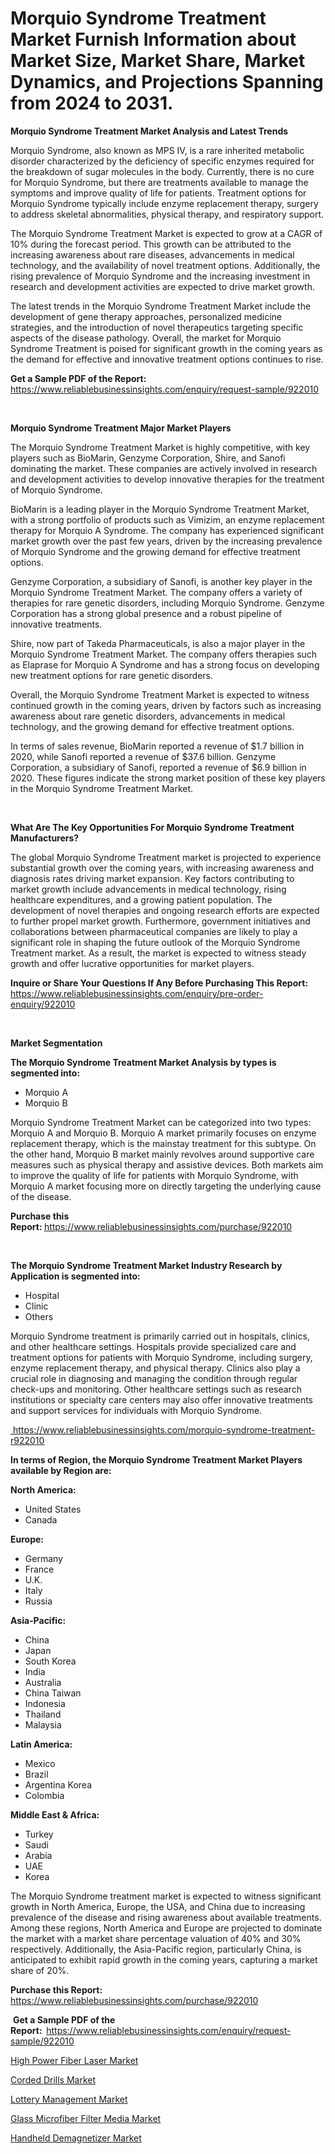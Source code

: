 <p><h1>Morquio Syndrome Treatment Market Furnish Information about Market Size, Market Share, Market Dynamics, and Projections Spanning from 2024 to 2031.</h1></p><p><strong>Morquio Syndrome Treatment Market Analysis and Latest Trends</strong></p>
<p><p>Morquio Syndrome, also known as MPS IV, is a rare inherited metabolic disorder characterized by the deficiency of specific enzymes required for the breakdown of sugar molecules in the body. Currently, there is no cure for Morquio Syndrome, but there are treatments available to manage the symptoms and improve quality of life for patients. Treatment options for Morquio Syndrome typically include enzyme replacement therapy, surgery to address skeletal abnormalities, physical therapy, and respiratory support.</p><p>The Morquio Syndrome Treatment Market is expected to grow at a CAGR of 10% during the forecast period. This growth can be attributed to the increasing awareness about rare diseases, advancements in medical technology, and the availability of novel treatment options. Additionally, the rising prevalence of Morquio Syndrome and the increasing investment in research and development activities are expected to drive market growth.</p><p>The latest trends in the Morquio Syndrome Treatment Market include the development of gene therapy approaches, personalized medicine strategies, and the introduction of novel therapeutics targeting specific aspects of the disease pathology. Overall, the market for Morquio Syndrome Treatment is poised for significant growth in the coming years as the demand for effective and innovative treatment options continues to rise.</p></p>
<p><strong>Get a Sample PDF of the Report:&nbsp;</strong> <a href="https://www.reliablebusinessinsights.com/enquiry/request-sample/922010">https://www.reliablebusinessinsights.com/enquiry/request-sample/922010</a></p>
<p>&nbsp;</p>
<p><strong>Morquio Syndrome Treatment Major Market Players</strong></p>
<p><p>The Morquio Syndrome Treatment Market is highly competitive, with key players such as BioMarin, Genzyme Corporation, Shire, and Sanofi dominating the market. These companies are actively involved in research and development activities to develop innovative therapies for the treatment of Morquio Syndrome.</p><p>BioMarin is a leading player in the Morquio Syndrome Treatment Market, with a strong portfolio of products such as Vimizim, an enzyme replacement therapy for Morquio A Syndrome. The company has experienced significant market growth over the past few years, driven by the increasing prevalence of Morquio Syndrome and the growing demand for effective treatment options.</p><p>Genzyme Corporation, a subsidiary of Sanofi, is another key player in the Morquio Syndrome Treatment Market. The company offers a variety of therapies for rare genetic disorders, including Morquio Syndrome. Genzyme Corporation has a strong global presence and a robust pipeline of innovative treatments.</p><p>Shire, now part of Takeda Pharmaceuticals, is also a major player in the Morquio Syndrome Treatment Market. The company offers therapies such as Elaprase for Morquio A Syndrome and has a strong focus on developing new treatment options for rare genetic disorders.</p><p>Overall, the Morquio Syndrome Treatment Market is expected to witness continued growth in the coming years, driven by factors such as increasing awareness about rare genetic disorders, advancements in medical technology, and the growing demand for effective treatment options.</p><p>In terms of sales revenue, BioMarin reported a revenue of $1.7 billion in 2020, while Sanofi reported a revenue of $37.6 billion. Genzyme Corporation, a subsidiary of Sanofi, reported a revenue of $6.9 billion in 2020. These figures indicate the strong market position of these key players in the Morquio Syndrome Treatment Market.</p></p>
<p>&nbsp;</p>
<p><strong>What Are The Key Opportunities For Morquio Syndrome Treatment Manufacturers?</strong></p>
<p><p>The global Morquio Syndrome Treatment market is projected to experience substantial growth over the coming years, with increasing awareness and diagnosis rates driving market expansion. Key factors contributing to market growth include advancements in medical technology, rising healthcare expenditures, and a growing patient population. The development of novel therapies and ongoing research efforts are expected to further propel market growth. Furthermore, government initiatives and collaborations between pharmaceutical companies are likely to play a significant role in shaping the future outlook of the Morquio Syndrome Treatment market. As a result, the market is expected to witness steady growth and offer lucrative opportunities for market players.</p></p>
<p><strong>Inquire or Share Your Questions If Any Before Purchasing This Report:</strong> <a href="https://www.reliablebusinessinsights.com/enquiry/pre-order-enquiry/922010">https://www.reliablebusinessinsights.com/enquiry/pre-order-enquiry/922010</a></p>
<p>&nbsp;</p>
<p><strong>Market Segmentation</strong></p>
<p><strong>The Morquio Syndrome Treatment Market Analysis by types is segmented into:</strong></p>
<p><ul><li>Morquio A</li><li>Morquio B</li></ul></p>
<p><p>Morquio Syndrome Treatment Market can be categorized into two types: Morquio A and Morquio B. Morquio A market primarily focuses on enzyme replacement therapy, which is the mainstay treatment for this subtype. On the other hand, Morquio B market mainly revolves around supportive care measures such as physical therapy and assistive devices. Both markets aim to improve the quality of life for patients with Morquio Syndrome, with Morquio A market focusing more on directly targeting the underlying cause of the disease.</p></p>
<p><strong>Purchase this Report:&nbsp;</strong><a href="https://www.reliablebusinessinsights.com/purchase/922010">https://www.reliablebusinessinsights.com/purchase/922010</a></p>
<p>&nbsp;</p>
<p><strong>The Morquio Syndrome Treatment Market Industry Research by Application is segmented into:</strong></p>
<p><ul><li>Hospital</li><li>Clinic</li><li>Others</li></ul></p>
<p><p>Morquio Syndrome treatment is primarily carried out in hospitals, clinics, and other healthcare settings. Hospitals provide specialized care and treatment options for patients with Morquio Syndrome, including surgery, enzyme replacement therapy, and physical therapy. Clinics also play a crucial role in diagnosing and managing the condition through regular check-ups and monitoring. Other healthcare settings such as research institutions or specialty care centers may also offer innovative treatments and support services for individuals with Morquio Syndrome.</p></p>
<p><a href="https://www.reliablebusinessinsights.com/morquio-syndrome-treatment-r922010">&nbsp;https://www.reliablebusinessinsights.com/morquio-syndrome-treatment-r922010</a></p>
<p><strong>In terms of Region, the Morquio Syndrome Treatment Market Players available by Region are:</strong></p>
<p>
    <p> <strong> North America: </strong>
        <ul>
            <li>United States</li>
            <li>Canada</li>
        </ul>
        </p> 
    <p> <strong> Europe: </strong>
        <ul>
            <li>Germany</li>
            <li>France</li>
            <li>U.K.</li>
            <li>Italy</li>
            <li>Russia</li>
        </ul>
        </p> 
    <p> <strong> Asia-Pacific: </strong>
        <ul>
            <li>China</li>
            <li>Japan</li>
            <li>South Korea</li>
            <li>India</li>
            <li>Australia</li>
            <li>China Taiwan</li>
            <li>Indonesia</li>
            <li>Thailand</li>
            <li>Malaysia</li>
        </ul>
        </p> 
    <p> <strong> Latin America: </strong>
        <ul>
            <li>Mexico</li>
            <li>Brazil</li>
            <li>Argentina Korea</li>
            <li>Colombia</li>
        </ul>
        </p> 
    <p> <strong> Middle East & Africa: </strong>
        <ul>
            <li>Turkey</li>
            <li>Saudi</li>
            <li>Arabia</li>
            <li>UAE</li>
            <li>Korea</li>
        </ul>
    </p>
    </p>
<p><p>The Morquio Syndrome treatment market is expected to witness significant growth in North America, Europe, the USA, and China due to increasing prevalence of the disease and rising awareness about available treatments. Among these regions, North America and Europe are projected to dominate the market with a market share percentage valuation of 40% and 30% respectively. Additionally, the Asia-Pacific region, particularly China, is anticipated to exhibit rapid growth in the coming years, capturing a market share of 20%.</p></p>
<p><strong>Purchase this Report: </strong><a href="https://www.reliablebusinessinsights.com/purchase/922010">https://www.reliablebusinessinsights.com/purchase/922010</a></p>
<p>&nbsp;<strong>Get a Sample PDF of the Report:&nbsp;&nbsp;</strong><a href="https://www.reliablebusinessinsights.com/enquiry/request-sample/922010">https://www.reliablebusinessinsights.com/enquiry/request-sample/922010</a></p>
<p><strong></strong></p>
<p><p><a href="https://github.com/ksleyeze/Market-Research-Report-List-1/blob/main/high-power-fiber-laser-market.md">High Power Fiber Laser Market</a></p><p><a href="https://github.com/dylanObrien626/Market-Research-Report-List-1/blob/main/corded-drills-market.md">Corded Drills Market</a></p><p><a href="https://github.com/qndifksd5/Market-Research-Report-List-1/blob/main/lottery-management-market.md">Lottery Management Market</a></p><p><a href="https://github.com/BurtonGALEN/Market-Research-Report-List-1/blob/main/glass-microfiber-filter-media-market.md">Glass Microfiber Filter Media Market</a></p><p><a href="https://github.com/hlspriggs/Market-Research-Report-List-1/blob/main/handheld-demagnetizer-market.md">Handheld Demagnetizer Market</a></p></p>